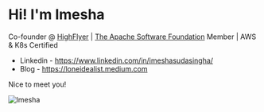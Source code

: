 
# Hi! I'm Imesha

Co-founder @ [HighFlyer](https://github.com/one-highflyer) | [The Apache Software Foundation](https://www.apache.org) Member | AWS & K8s Certified

- Linkedin - https://www.linkedin.com/in/imeshasudasingha/
- Blog - https://loneidealist.medium.com

Nice to meet you!

<p align="left"> <img src="https://komarev.com/ghpvc/?username=IMS94&label=Profile%20views&color=0e75b6&style=flat" alt="Imesha" /> </p>
